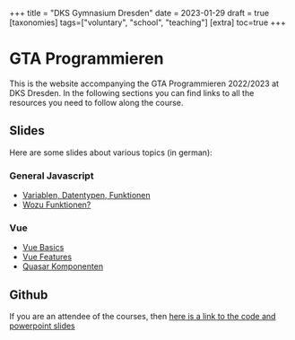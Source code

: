 +++
title = "DKS Gymnasium Dresden"
date = 2023-01-29
draft = true
[taxonomies]
tags=["voluntary", "school", "teaching"]
[extra]
toc=true
+++

# GTA Programmieren

This is the website accompanying the GTA Programmieren 2022/2023 at DKS
Dresden. In the following sections you can find links to all the resources you
need to follow along the course.

## Slides

Here are some slides about various topics (in german):

### General Javascript

- [Variablen, Datentypen, Funktionen](https://aviac.dev/markdownslides/dks_gta_w1)
- [Wozu Funktionen?](https://aviac.dev/markdownslides/dks_gta_w2)

### Vue

- [Vue Basics](https://aviac.dev/markdownslides/dks_gta_w3)
- [Vue Features](https://aviac.dev/markdownslides/dks_gta_w4)
- [Quasar Komponenten](https://aviac.dev/markdownslides/dks_gta_w5)

## Github

If you are an attendee of the courses, then [here is a link to the code and powerpoint slides](https://github.com/orgs/DKS-Programmier-AG/repositories)
